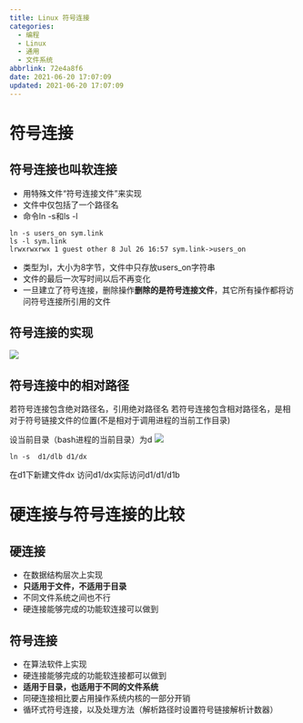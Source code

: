 ```yaml
---
title: Linux 符号连接
categories:
  - 编程
  - Linux
  - 通用
  - 文件系统
abbrlink: 72e4a8f6
date: 2021-06-20 17:07:09
updated: 2021-06-20 17:07:09
---
```

# 符号连接
## 符号连接也叫软连接
- 用特殊文件“符号连接文件”来实现
- 文件中仅包括了一个路径名
- 命令ln -s和ls -l

```
ln -s users_on sym.link
ls -l sym.link
lrwxrwxrwx 1 guest other 8 Jul 26 16:57 sym.link->users_on
```
- 类型为l，大小为8字节，文件中只存放users_on字符串
- 文件的最后一次写时间以后不再变化
- 一旦建立了符号连接，删除操作**删除的是符号连接文件**，其它所有操作都将访问符号连接所引用的文件

## 符号连接的实现
![](https://gitee.com/XiaoLan223/images/raw/master/Blog/programming/LinuxGeneral/FileSystem/LinuxFileSystemStorageStructure/5.png)

## 符号连接中的相对路径
若符号连接包含绝对路径名，引用绝对路径名
若符号连接包含相对路径名，是相对于符号链接文件的位置(不是相对于调用进程的当前工作目录)

设当前目录（bash进程的当前目录）为d
![](https://gitee.com/XiaoLan223/images/raw/master/Blog/programming/LinuxGeneral/FileSystem/LinuxFileSystemStorageStructure/6.png)

```
ln -s  d1/dlb d1/dx
```
在d1下新建文件dx
访问d1/dx实际访问d1/d1/d1b

# 硬连接与符号连接的比较
## 硬连接
- 在数据结构层次上实现
- **只适用于文件，不适用于目录**
- 不同文件系统之间也不行
- 硬连接能够完成的功能软连接可以做到

## 符号连接
- 在算法软件上实现
- 硬连接能够完成的功能软连接都可以做到
- **适用于目录，也适用于不同的文件系统**
- 同硬连接相比要占用操作系统内核的一部分开销
- 循环式符号连接，以及处理方法（解析路径时设置符号链接解析计数器）